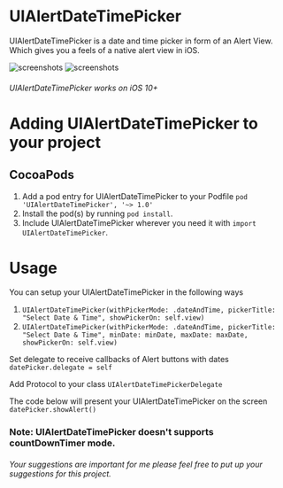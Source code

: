 # UIAlertDateTimePicker
UIAlertDateTimePicker is a date and time picker in form of an Alert View. Which gives you a feels of a native alert view in iOS.


![screenshots](https://user-images.githubusercontent.com/27779489/56321097-52d7df80-6183-11e9-9042-33c4c3af88b6.png)
![screenshots](https://user-images.githubusercontent.com/27779489/56321098-52d7df80-6183-11e9-99ef-12834ed1af6e.png)

###### UIAlertDateTimePicker works on iOS 10+  


# Adding UIAlertDateTimePicker to your project
## CocoaPods
1. Add a pod entry for UIAlertDateTimePicker to your Podfile ```pod 'UIAlertDateTimePicker', '~> 1.0'```
2. Install the pod(s) by running ```pod install```.
3. Include UIAlertDateTimePicker wherever you need it with ```import UIAlertDateTimePicker```.

# Usage
You can setup your UIAlertDateTimePicker in the following ways  
1. ```UIAlertDateTimePicker(withPickerMode: .dateAndTime, pickerTitle: "Select Date & Time", showPickerOn: self.view)```  
2. ```UIAlertDateTimePicker(withPickerMode: .dateAndTime, pickerTitle: "Select Date & Time", minDate: minDate, maxDate: maxDate, showPickerOn: self.view)```  

Set delegate to receive callbacks of Alert buttons with dates  
```datePicker.delegate = self```  
  
Add Protocol to your class ```UIAlertDateTimePickerDelegate```  
  
The code below will present your UIAlertDateTimePicker on the screen  
```datePicker.showAlert()```  

### Note: UIAlertDateTimePicker doesn't supports countDownTimer mode.

###### Your suggestions are important for me please feel free to put up your suggestions for this project.
